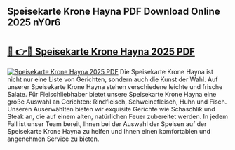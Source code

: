 ## Speisekarte Krone Hayna PDF Download Online 2025 nY0r6

# <h2><a href="http://gc9z1o.nevu.top/?p=Speisekarte+Krone+Hayna">🔗 👉🔴 Speisekarte Krone Hayna 2025 PDF</a></h2>

[![Speisekarte Krone Hayna 2025 PDF](https://i.imgur.com/dBaPXMq.png)](http://gc9z1o.nevu.top/?p=Speisekarte+Krone+Hayna)
Die Speisekarte Krone Hayna ist nicht nur eine Liste von Gerichten, sondern auch die Kunst der Wahl. Auf unserer Speisekarte Krone Hayna stehen verschiedene leichte und frische Salate. Für Fleischliebhaber bietet unsere Speisekarte Krone Hayna eine große Auswahl an Gerichten: Rindfleisch, Schweinefleisch, Huhn und Fisch. Unseren Auserwählten bieten wir exquisite Gerichte wie Schaschlik und Steak an, die auf einem alten, natürlichen Feuer zubereitet werden. In jedem Fall ist unser Team bereit, Ihnen bei der Auswahl der Speisen auf der Speisekarte Krone Hayna zu helfen und Ihnen einen komfortablen und angenehmen Service zu bieten.
